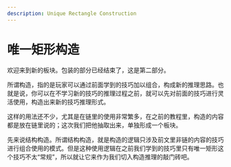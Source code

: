 ```yaml
---
description: Unique Rectangle Construction
---
```


# 唯一矩形构造

欢迎来到新的板块。包装的部分已经结束了，这是第二部分。

所谓构造，指的是玩家可以通过前面学到的技巧加以组合，构成新的推理思路。也就是说，你可以在不学习新的技巧的推理过程之前，就可以先对前面的技巧进行灵活使用，构造出来新的技巧推理形式。

这样的用法还不少，尤其是在链里的使用非常繁多，在之前的教程里，构造的内容都是放在链里说的；这次我们把他抽取出来，单独形成一个板块。

先来说结构构造。所谓结构构造，就是构造的逻辑只涉及前文里非链的内容的技巧进行组合使用的模式。但是这种使用逻辑在之前我们学到的技巧里只有唯一矩形这个技巧不太“常规”，所以就让它来作为我们切入构造推理的敲门砖吧。
